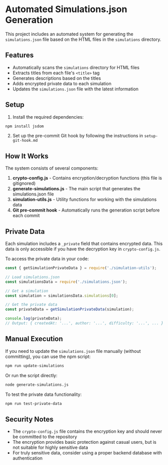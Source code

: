 # Automated Simulations.json Generation

This project includes an automated system for generating the `simulations.json` file based on the HTML files in the `simulations` directory.

## Features

- Automatically scans the `simulations` directory for HTML files
- Extracts titles from each file's `<title>` tag
- Generates descriptions based on the titles
- Adds encrypted private data to each simulation
- Updates the `simulations.json` file with the latest information

## Setup

1. Install the required dependencies:

```bash
npm install jsdom
```

2. Set up the pre-commit Git hook by following the instructions in `setup-git-hook.md`

## How It Works

The system consists of several components:

1. **crypto-config.js** - Contains encryption/decryption functions (this file is gitignored)
2. **generate-simulations.js** - The main script that generates the simulations.json file
3. **simulation-utils.js** - Utility functions for working with the simulations data
4. **Git pre-commit hook** - Automatically runs the generation script before each commit

## Private Data

Each simulation includes a `_private` field that contains encrypted data. This data is only accessible if you have the decryption key in `crypto-config.js`.

To access the private data in your code:

```javascript
const { getSimulationPrivateData } = require('./simulation-utils');

// Load simulations.json
const simulationsData = require('./simulations.json');

// Get a simulation
const simulation = simulationsData.simulations[0];

// Get the private data
const privateData = getSimulationPrivateData(simulation);

console.log(privateData);
// Output: { createdAt: '...', author: '...', difficulty: '...', ... }
```

## Manual Execution

If you need to update the `simulations.json` file manually (without committing), you can use the npm script:

```bash
npm run update-simulations
```

Or run the script directly:

```bash
node generate-simulations.js
```

To test the private data functionality:

```bash
npm run test-private-data
```

## Security Notes

- The `crypto-config.js` file contains the encryption key and should never be committed to the repository
- The encryption provides basic protection against casual users, but is not suitable for highly sensitive data
- For truly sensitive data, consider using a proper backend database with authentication
